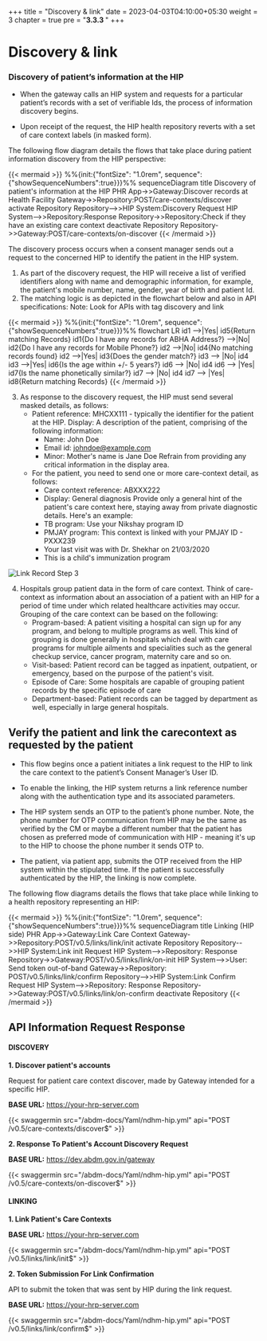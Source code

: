 +++
title = "Discovery & link"
date = 2023-04-03T04:10:00+05:30
weight = 3
chapter = true
pre = "<b>3.3.3 </b>"
+++

# Discovery & link

### **Discovery of patient’s information at the HIP**

- When the gateway calls an HIP system and requests for a particular patient’s records with a set of verifiable Ids, the process of information discovery begins. 

- Upon receipt of the request, the HIP health repository reverts with a set of care context labels (in masked form). 

The following flow diagram details the flows that take place during patient information discovery from the HIP perspective:

{{< mermaid >}}
%%{init:{"fontSize": "1.0rem", sequence":{"showSequenceNumbers":true}}}%%
sequenceDiagram
title Discovery of patient's information at the HIP
PHR App->>Gateway:Discover records at Health Facility
Gateway->>Repository:POST/care-contexts/discover
activate Repository
Repository-->>HIP System:Discovery Request
HIP System-->>Repository:Response
Repository->>Repository:Check if they have an existing care context
deactivate Repository
Repository->>Gateway:POST/care-contexts/on-discover
{{< /mermaid >}}

The discovery process occurs when a consent manager sends out a request to the concerned HIP to identify the patient in the HIP system.

1. As part of the discovery request, the HIP will receive a list of verified identifiers along with name and demographic information, for example, the patient's mobile number, name, gender, year of birth and patient Id.
2. The matching logic is as depicted in the flowchart below and also in API specifications:
Note: Look for APIs with tag discovery and link

{{< mermaid >}}
%%{init:{"fontSize": "1.0rem", sequence":{"showSequenceNumbers":true}}}%%
flowchart LR
id1 -->|Yes| id5{Return matching Records}
id1{Do I have any records for ABHA Address?} -->|No| id2{Do I have any records for Mobile Phone?}
id2 -->|No| id4{No matching records found}
id2 -->|Yes| id3{Does the gender match?}
id3 --> |No| id4
id3 -->|Yes| id6{Is the age within +/- 5 years?}
id6 --> |No| id4
id6 --> |Yes| id7{Is the name phonetically similar?}
id7 --> |No| id4
id7 --> |Yes| id8{Return matching Records}
{{< /mermaid >}}


3. As response to the discovery request, the HIP must send several masked details, as follows:
	- Patient reference: MHCXX111 - typically the identifier for the patient at the HIP.
Display: A description of the patient, comprising of the following information:
		- Name: John Doe
		- Email id: johndoe@example.com
		- Minor: Mother's name is Jane Doe
	Refrain from providing any critical information in the display area.
	- For the patient, you need to send one or more care-context detail, as follows:
		- Care context reference: ABXXX222
		- Display: General diagnosis
	Provide only a general hint of the patient's care context here, staying away from private diagnostic details. Here's an example:
		- TB program: Use your Nikshay program ID
		- PMJAY program: This context is linked with your PMJAY ID - PXXX239
		- Your last visit was with Dr. Shekhar on 21/03/2020
		- This is a child's immunization program

![Link Record Step 3](/abdm-docs/img/linkrecord-Step3.png)

4. Hospitals group patient data in the form of care context. Think of care-context as information about an association of a patient with an HIP for a period of time under which related healthcare activities may occur. Grouping of the care context can be based on the following:
	- Program-based: A patient visiting a hospital can sign up for any program, and belong to multiple programs as well. This kind of grouping is done generally in hospitals which deal with care programs for multiple ailments and specialities such as the general checkup service, cancer program, maternity care and so on.
	- Visit-based: Patient record can be tagged as inpatient, outpatient, or emergency, based on the purpose of the patient's visit.
	- Episode of Care: Some hospitals are capable of grouping patient records by the specific episode of care
	- Department-based: Patient records can be tagged by department as well, especially in large general hospitals.



## Verify the patient and link the carecontext as requested by the patient

- This flow begins once a patient initiates a link request to the HIP to link the care context to the patient’s Consent Manager’s User ID.

- To enable the linking, the HIP system returns a link reference number along with the authentication type and its associated parameters.

- The HIP system sends an OTP to the patient’s phone number. 
Note, the phone number for OTP communication from HIP may be the same as verified by the CM or maybe a different number that the patient has chosen as preferred mode of communication with HIP - meaning it's up to the HIP to choose the phone number it sends OTP to. 

- The patient, via patient app, submits the OTP received from the HIP system within the stipulated time. If the patient is successfully authenticated by the HIP, the linking is now complete. 

The following flow diagrams details the flows that take place while linking to a health repository representing an HIP:

{{< mermaid >}}
%%{init:{"fontSize": "1.0rem", sequence":{"showSequenceNumbers":true}}}%%
sequenceDiagram
title Linking (HIP side)
PHR App->>Gateway:Link Care Context
Gateway->>Repository:POST/v0.5/links/link/init
activate Repository
Repository-->>HIP System:Link init Request
HIP System-->>Repository: Response
Repository->>Gateway:POST/v0.5/links/link/on-init
HIP System-->>User: Send token out-of-band
Gateway->>Repository: POST/v0.5/links/link/confirm
Repository-->>HIP System:Link Confirm Request
HIP System-->>Repository: Response
Repository->>Gateway:POST/v0.5/links/link/on-confirm
deactivate Repository
{{< /mermaid >}}

## API Information Request Response 

#### DISCOVERY

**1. Discover patient's accounts**

Request for patient care context discover, made by Gateway intended for a specific HIP.

**BASE URL:** https://your-hrp-server.com

{{< swaggermin src="/abdm-docs/Yaml/ndhm-hip.yml" api="POST /v0.5/care-contexts/discover$" >}}

**2. Response To Patient's Account Discovery Request**

**BASE URL:** https://dev.abdm.gov.in/gateway

{{< swaggermin src="/abdm-docs/Yaml/ndhm-hip.yml" api="POST /v0.5/care-contexts/on-discover$" >}}

#### LINKING

**1. Link Patient's Care Contexts**

**BASE URL:** https://your-hrp-server.com

{{< swaggermin src="/abdm-docs/Yaml/ndhm-hip.yml" api="POST /v0.5/links/link/init$" >}}

**2. Token Submission For Link Confirmation**

API to submit the token that was sent by HIP during the link request.

**BASE URL:** https://your-hrp-server.com

{{< swaggermin src="/abdm-docs/Yaml/ndhm-hip.yml" api="POST /v0.5/links/link/confirm$" >}}